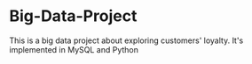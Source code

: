 # Big-Data-Project
This is a big data project about exploring customers' loyalty. It's implemented in MySQL and Python
